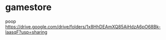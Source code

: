 # gamestore

poop https://drive.google.com/drive/folders/1x8HhDEAmXQ85AiHdzA6pO68Bk-laasqF?usp=sharing
